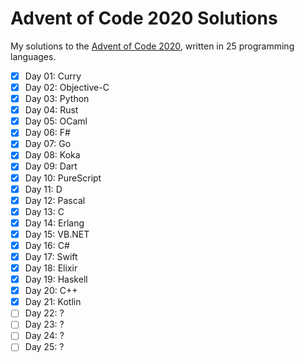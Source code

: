 # Advent of Code 2020 Solutions

My solutions to the [Advent of Code 2020](https://adventofcode.com/2020), written in 25 programming languages.

- [x] Day 01: Curry
- [x] Day 02: Objective-C
- [x] Day 03: Python
- [x] Day 04: Rust
- [x] Day 05: OCaml
- [x] Day 06: F#
- [x] Day 07: Go
- [x] Day 08: Koka
- [x] Day 09: Dart
- [x] Day 10: PureScript
- [x] Day 11: D
- [x] Day 12: Pascal
- [x] Day 13: C
- [x] Day 14: Erlang
- [x] Day 15: VB.NET
- [x] Day 16: C#
- [x] Day 17: Swift
- [x] Day 18: Elixir
- [x] Day 19: Haskell
- [x] Day 20: C++
- [x] Day 21: Kotlin
- [ ] Day 22: ?
- [ ] Day 23: ?
- [ ] Day 24: ?
- [ ] Day 25: ?
